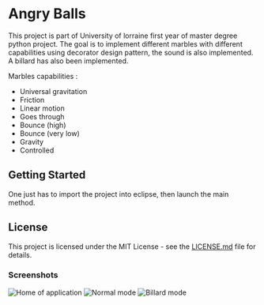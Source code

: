 # Angry Balls

This project is part of University of lorraine first year of master degree python project. The goal is to implement different marbles with different capabilities using decorator design pattern, the sound is also implemented. A billard has also been implemented.

Marbles capabilities : 

* Universal gravitation
* Friction
* Linear motion
* Goes through
* Bounce (high)
* Bounce (very low)
* Gravity
* Controlled

## Getting Started

One just has to import the project into eclipse, then launch the main method.

## License

This project is licensed under the MIT License - see the [LICENSE.md](LICENSE.md) file for details.

### Screenshots

![Home of application](https://github.com/dusby/AngryBalls/blob/master/screenshots/home.png)
![Normal mode](https://github.com/dusby/AngryBalls/blob/master/screenshots/marbles.png)
![Billard mode](https://github.com/dusby/AngryBalls/blob/master/screenshots/billard.png)
